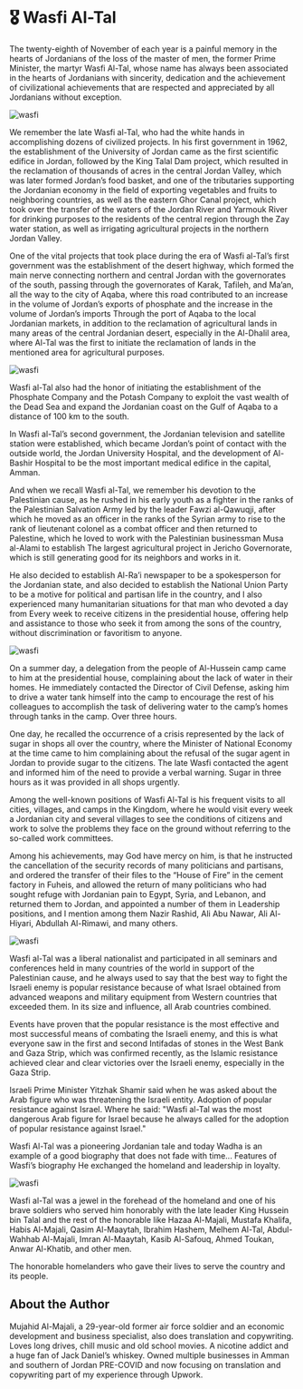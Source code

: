 # 🎖️ Wasfi Al-Tal

The twenty-eighth of November of each year is a painful memory in the hearts of Jordanians of the loss of the master of men, the former Prime Minister, the martyr Wasfi Al-Tal, whose name has always been associated in the hearts of Jordanians with sincerity, dedication and the achievement of civilizational achievements that are respected and appreciated by all Jordanians without exception.

![wasfi](_static/images/wasfi/image1.jpeg)

We remember the late Wasfi al-Tal, who had the white hands in accomplishing dozens of civilized projects. In his first government in 1962, the establishment of the University of Jordan came as the first scientific edifice in Jordan, followed by the King Talal Dam project, which resulted in the reclamation of thousands of acres in the central Jordan Valley, which was later formed Jordan’s food basket, and one of the tributaries supporting the Jordanian economy in the field of exporting vegetables and fruits to neighboring countries, as well as the eastern Ghor Canal project, which took over the transfer of the waters of the Jordan River and Yarmouk River for drinking purposes to the residents of the central region through the Zay water station, as well as irrigating agricultural projects in the northern Jordan Valley.

One of the vital projects that took place during the era of Wasfi al-Tal’s first government was the establishment of the desert highway, which formed the main nerve connecting northern and central Jordan with the governorates of the south, passing through the governorates of Karak, Tafileh, and Ma’an, all the way to the city of Aqaba, where this road contributed to an increase in the volume of Jordan’s exports of phosphate and the increase in the volume of Jordan’s imports Through the port of Aqaba to the local Jordanian markets, in addition to the reclamation of agricultural lands in many areas of the central Jordanian desert, especially in the Al-Dhalil area, where Al-Tal was the first to initiate the reclamation of lands in the mentioned area for agricultural purposes.

![wasfi](_static/images/wasfi/image2.jpg)

Wasfi al-Tal also had the honor of initiating the establishment of the Phosphate Company and the Potash Company to exploit the vast wealth of the Dead Sea and expand the Jordanian coast on the Gulf of Aqaba to a distance of 100 km to the south.

In Wasfi al-Tal’s second government, the Jordanian television and satellite station were established, which became Jordan’s point of contact with the outside world, the Jordan University Hospital, and the development of Al-Bashir Hospital to be the most important medical edifice in the capital, Amman.

And when we recall Wasfi al-Tal, we remember his devotion to the Palestinian cause, as he rushed in his early youth as a fighter in the ranks of the Palestinian Salvation Army led by the leader Fawzi al-Qawuqji, after which he moved as an officer in the ranks of the Syrian army to rise to the rank of lieutenant colonel as a combat officer and then returned to Palestine, which he loved to work with the Palestinian businessman Musa al-Alami to establish The largest agricultural project in Jericho Governorate, which is still generating good for its neighbors and works in it.

He also decided to establish Al-Ra’i newspaper to be a spokesperson for the Jordanian state, and also decided to establish the National Union Party to be a motive for political and partisan life in the country, and I also experienced many humanitarian situations for that man who devoted a day from Every week to receive citizens in the presidential house, offering help and assistance to those who seek it from among the sons of the country, without discrimination or favoritism to anyone.

![wasfi](_static/images/wasfi/image4.jpg)

On a summer day, a delegation from the people of Al-Hussein camp came to him at the presidential house, complaining about the lack of water in their homes. He immediately contacted the Director of Civil Defense, asking him to drive a water tank himself into the camp to encourage the rest of his colleagues to accomplish the task of delivering water to the camp’s homes through tanks in the camp. Over three hours.

One day, he recalled the occurrence of a crisis represented by the lack of sugar in shops all over the country, where the Minister of National Economy at the time came to him complaining about the refusal of the sugar agent in Jordan to provide sugar to the citizens. The late Wasfi contacted the agent and informed him of the need to provide a verbal warning. Sugar in three hours as it was provided in all shops urgently.

Among the well-known positions of Wasfi Al-Tal is his frequent visits to all cities, villages, and camps in the Kingdom, where he would visit every week a Jordanian city and several villages to see the conditions of citizens and work to solve the problems they face on the ground without referring to the so-called work committees.

Among his achievements, may God have mercy on him, is that he instructed the cancellation of the security records of many politicians and partisans, and ordered the transfer of their files to the “House of Fire” in the cement factory in Fuheis, and allowed the return of many politicians who had sought refuge with Jordanian pain to Egypt, Syria, and Lebanon, and returned them to Jordan, and appointed a number of them in Leadership positions, and I mention among them Nazir Rashid, Ali Abu Nawar, Ali Al-Hiyari, Abdullah Al-Rimawi, and many others.

![wasfi](_static/images/wasfi/image4.jpg)

Wasfi al-Tal was a liberal nationalist and participated in all seminars and conferences held in many countries of the world in support of the Palestinian cause, and he always used to say that the best way to fight the Israeli enemy is popular resistance because of what Israel obtained from advanced weapons and military equipment from Western countries that exceeded them. In its size and influence, all Arab countries combined.

Events have proven that the popular resistance is the most effective and most successful means of combating the Israeli enemy, and this is what everyone saw in the first and second Intifadas of stones in the West Bank and Gaza Strip, which was confirmed recently, as the Islamic resistance achieved clear and clear victories over the Israeli enemy, especially in the Gaza Strip.

Israeli Prime Minister Yitzhak Shamir said when he was asked about the Arab figure who was threatening the Israeli entity. Adoption of popular resistance against Israel. Where he said: "Wasfi al-Tal was the most dangerous Arab figure for Israel because he always called for the adoption of popular resistance against Israel."

Wasfi Al-Tal was a pioneering Jordanian tale and today Wadha is an example of a good biography that does not fade with time... Features of Wasfi’s biography He exchanged the homeland and leadership in loyalty.

![wasfi](_static/images/wasfi/image5.jpg)

Wasfi al-Tal was a jewel in the forehead of the homeland and one of his brave soldiers who served him honorably with the late leader King Hussein bin Talal and the rest of the honorable like Hazaa Al-Majali, Mustafa Khalifa, Habis Al-Majali, Qasim Al-Maaytah, Ibrahim Hashem, Melhem Al-Tal, Abdul-Wahhab Al-Majali, Imran Al-Maaytah, Kasib Al-Safouq, Ahmed Toukan, Anwar Al-Khatib, and other men.

The honorable homelanders who gave their lives to serve the country and its people.

## About the Author

Mujahid Al-Majali, a 29-year-old former air force soldier and an economic development and business specialist, also does translation and copywriting. Loves long drives, chill music and old school movies. A nicotine addict and a huge fan of Jack Daniel’s whiskey. Owned multiple businesses in Amman and southern of Jordan PRE-COVID and now focusing on translation and copywriting part of my experience through Upwork.
